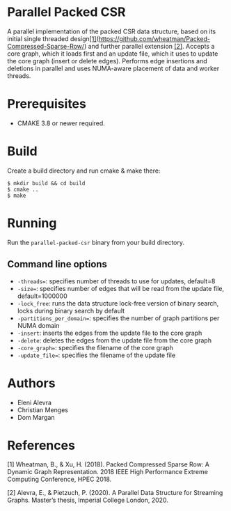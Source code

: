# Parallel Packed CSR
A parallel implementation of the packed CSR data structure, based on its initial single threaded design[[1]](#1)(https://github.com/wheatman/Packed-Compressed-Sparse-Row/) and further parallel extension [[2]](#2).
Accepts a core graph, which it loads first and an update file, which it uses to update the core graph (insert or delete edges).
Performs edge insertions and deletions in parallel and uses NUMA-aware placement of data and worker threads.

# Prerequisites
* CMAKE 3.8 or newer required.

# Build
Create a build directory and run cmake & make there:
```
$ mkdir build && cd build
$ cmake ..
$ make
```
# Running
Run the `parallel-packed-csr` binary from your build directory.

## Command line options
* `-threads=`: specifies number of threads to use for updates, default=8
* `-size=`: specifies number of edges that will be read from the update file, default=1000000
* `-lock_free`: runs the data structure lock-free version of binary search, locks during binary search by default
* `-partitions_per_domain=`: specifies the number of graph partitions per NUMA domain
* `-insert`: inserts the edges from the update file to the core graph
* `-delete`: deletes the edges from the update file from the core graph
* `-core_graph=`: specifies the filename of the core graph
* `-update_file=`: specifies the filename of the update file

# Authors
* Eleni Alevra
* Christian Menges 
* Dom Margan 

# References
[1]
Wheatman, B., & Xu, H. (2018).
Packed Compressed Sparse Row: A Dynamic Graph
Representation. 
2018 IEEE High Performance Extreme Computing Conference, HPEC 2018.

<a id="2">[2]</a>
Alevra, E., & Pietzuch, P. (2020).
A Parallel Data Structure for Streaming Graphs. 
Master’s thesis, Imperial College London, 2020.
